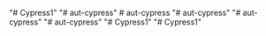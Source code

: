 "# Cypress1" 
"# aut-cypress" 
#   a u t - c y p r e s s  
 "# aut-cypress" 
"# aut-cypress" 
"# aut-cypress" 
"# Cypress1" 
"# Cypress1" 
